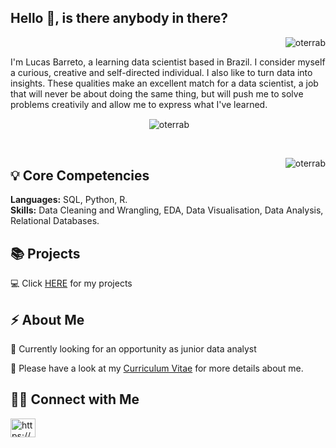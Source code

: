 ## Hello 👋, is there anybody in there?
<p align="right"> <img src="https://komarev.com/ghpvc/?username=oterrab&label=Profile%20views&color=0e75b6&style=flat" alt="oterrab" /> </p>

I'm Lucas Barreto, a learning data scientist based in Brazil. I consider myself a curious, creative and self-directed individual. I also like to turn data into insights. These qualities make an excellent match for a data scientist, a job that will never be about doing the same thing, but will push me to solve problems creativily and allow me to express what I've learned.



<p align="center">&nbsp;<img align="center" src="https://github-readme-stats.vercel.app/api?username=oterrab&show_icons=true&locale=en" alt="oterrab" /></p>


<br/>

<p><img align="right" src="https://github-readme-stats.vercel.app/api/top-langs?username=oterrab&show_icons=true&locale=en&layout=compact" alt="oterrab" /></p>

## 💡 Core Competencies
**Languages:** SQL, Python, R. <br/>
**Skills:** Data Cleaning and Wrangling, EDA, Data Visualisation, Data Analysis, Relational Databases. 




## 📚 Projects
💻 Click [HERE](https://github.com/oterrab/portfolio-projects/) for my projects

## ⚡️ About Me

💼 Currently looking for an opportunity as junior data analyst

🔖 Please have a look at my [Curriculum Vitae](https://drive.google.com/file/d/1xxawgEzgt-Oybd_eQlSKTI27pfeckPhZ/view?usp=sharing) for more details about me.

## 🙌🏻 Connect with Me

<p align="left">
<a href="https://linkedin.com/in/https://www.linkedin.com/in/lucaspassosbarreto/" target="blank"><img align="center" src="https://raw.githubusercontent.com/rahuldkjain/github-profile-readme-generator/master/src/images/icons/Social/linked-in-alt.svg" alt="https://www.linkedin.com/in/lucaspassosbarreto/" height="30" width="40" /></a>
</p>


